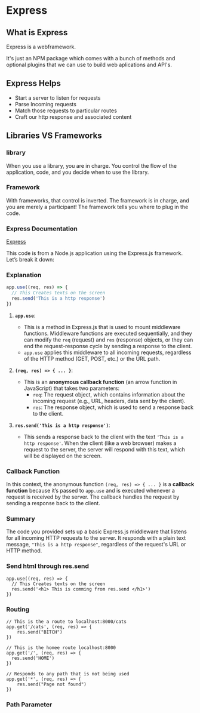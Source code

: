 # Express

## What is Express

Express is a webframework.

It's just an NPM package which comes with a bunch of
methods and optional plugins that we can use to build 
web aplications and API's.

## Express Helps
- Start a server to listen for requests
- Parse Incoming requests
- Match those requests to particular routes
- Craft our http response and associated content


## Libraries VS Frameworks


### library
When you use a library, you are in charge.
You control the flow of the application,
code, and you decide when to use the library.

### Framework
With frameworks, that control is inverted. 
The framework is in charge, and you are
merely a participant! The framework tells
you where to plug in the code.



### Express Documentation
[Express](https://expressjs.com/)

This code is from a Node.js application using the Express.js framework. Let’s break it down:

### Explanation

```javascript
app.use((req, res) => {
  // This Creates texts on the screen
  res.send('This is a http response')
})
```

1. **`app.use`**: 
   - This is a method in Express.js that is used to mount middleware functions. Middleware functions are executed sequentially, and they can modify the `req` (request) and `res` (response) objects, or they can end the request-response cycle by sending a response to the client.
   - `app.use` applies this middleware to all incoming requests, regardless of the HTTP method (GET, POST, etc.) or the URL path.

2. **`(req, res) => { ... }`**:
   - This is an **anonymous callback function** (an arrow function in JavaScript) that takes two parameters:
     - `req`: The request object, which contains information about the incoming request (e.g., URL, headers, data sent by the client).
     - `res`: The response object, which is used to send a response back to the client.

3. **`res.send('This is a http response')`**:
   - This sends a response back to the client with the text `'This is a http response'`. When the client (like a web browser) makes a request to the server, the server will respond with this text, which will be displayed on the screen.

### Callback Function

In this context, the anonymous function `(req, res) => { ... }` is a **callback function** because it’s passed to `app.use` and is executed whenever a request is received by the server. The callback handles the request by sending a response back to the client.

### Summary

The code you provided sets up a basic Express.js middleware that listens for all incoming HTTP requests to the server. It responds with a plain text message, `"This is a http response"`, regardless of the request's URL or HTTP method.


### Send html through res.send
```
app.use((req, res) => { 
  // This Creates texts on the screen
  res.send('<h1> This is comming from res.send </h1>')
})

```

### Routing 

```
// This is the a route to localhost:8000/cats
app.get('/cats', (req, res) => {
    res.send("BITCH")
})

// This is the homee route localhost:8000 
app.get('/', (req, res) => {
  res.send('HOME')
})

// Responds to any path that is not being used
app.get('*', (req, res) => {
    res.send("Page not found")
})

```

### Path Parameter

